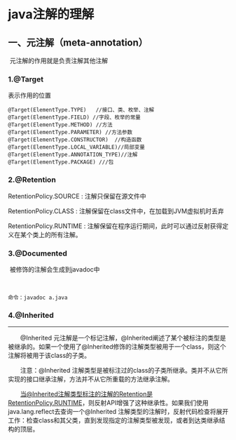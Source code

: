 # java注解的理解

## 一、元注解（meta-annotation）

​    元注解的作用就是负责注解其他注解 

### 1.@Target

表示作用的位置

```
@Target(ElementType.TYPE)   //接口、类、枚举、注解
@Target(ElementType.FIELD) //字段、枚举的常量
@Target(ElementType.METHOD) //方法
@Target(ElementType.PARAMETER) //方法参数
@Target(ElementType.CONSTRUCTOR)  //构造函数
@Target(ElementType.LOCAL_VARIABLE)//局部变量
@Target(ElementType.ANNOTATION_TYPE)//注解
@Target(ElementType.PACKAGE) ///包   
```



### 2.@Retention

RetentionPolicy.SOURCE  : 注解只保留在源文件中

RetentionPolicy.CLASS  : 注解保留在class文件中，在加载到JVM虚拟机时丢弃

RetentionPolicy.RUNTIME  : 注解保留在程序运行期间，此时可以通过反射获得定义在某个类上的所有注解。



### 3.@Documented 

​        被修饰的注解会生成到javadoc中 

​     

```
命令：javadoc a.java
```



### 4.@Inherited 

***

　　@Inherited 元注解是一个标记注解，@Inherited阐述了某个被标注的类型是被继承的。如果一个使用了@Inherited修饰的注解类型被用于一个class，则这个注解将被用于该class的子类。

　　注意：@Inherited 注解类型是被标注过的class的子类所继承。类并不从它所实现的接口继承注解，方法并不从它所重载的方法继承注解。

　　当@Inherited注解类型标注的注解的Retention是RetentionPolicy.RUNTIME，则反射API增强了这种继承性。如果我们使用java.lang.reflect去查询一个@Inherited 注解类型的注解时，反射代码检查将展开工作：检查class和其父类，直到发现指定的注解类型被发现，或者到达类继承结构的顶层。